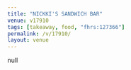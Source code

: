 ```yaml
---
title: "NICKKI'S SANDWICH BAR"
venue: v17910
tags: [takeaway, food, "fhrs:127366"]
permalink: /v/17910/
layout: venue
---
```

null